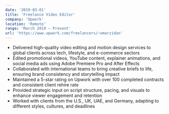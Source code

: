 ```yaml
---
date: '2019-03-01'
title: 'Freelance Video Editor'
company: 'Upwork'
location: 'Remote'
range: 'March 2019 – Present'
url: 'https://www.upwork.com/freelancers/~omarzidan'
---
```


- Delivered high-quality video editing and motion design services to global clients across tech, lifestyle, and e-commerce sectors
- Edited promotional videos, YouTube content, explainer animations, and social media ads using Adobe Premiere Pro and After Effects
- Collaborated with international teams to bring creative briefs to life, ensuring brand consistency and storytelling impact
- Maintained a 5-star rating on Upwork with over 100 completed contracts and consistent client rehire rate
- Provided strategic input on script structure, pacing, and visuals to enhance viewer engagement and retention
- Worked with clients from the U.S., UK, UAE, and Germany, adapting to different styles, cultures, and deadlines